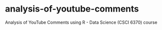 # analysis-of-youtube-comments
Analysis of YouTube Comments using R - Data Science (CSCI 6370) course

